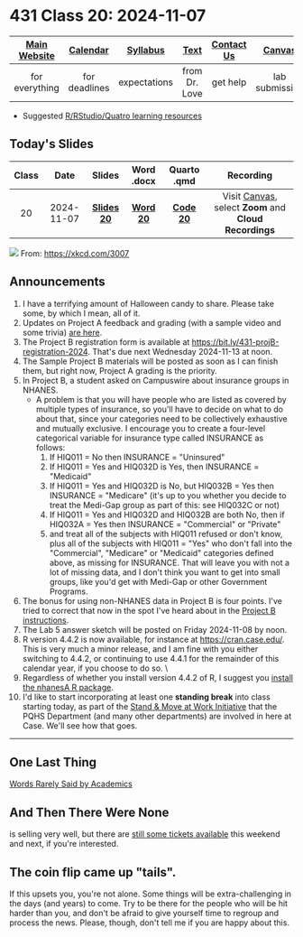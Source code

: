 # 431 Class 20: 2024-11-07

[Main Website](https://thomaselove.github.io/431-2024/) | [Calendar](https://thomaselove.github.io/431-2024/calendar.html) | [Syllabus](https://thomaselove.github.io/431-syllabus-2024/) | [Text](https://thomaselove.github.io/431-book/) | [Contact Us](https://thomaselove.github.io/431-2024/contact.html) | [Canvas](https://canvas.case.edu) | [Data and Code](https://github.com/THOMASELOVE/431-data)
:-----------: | :--------------: | :----------: | :---------: | :-------------: | :-----------: | :------------:
for everything | for deadlines | expectations | from Dr. Love | get help | lab submission | for downloads

- Suggested [R/RStudio/Quatro learning resources](https://thomaselove.github.io/431-2024/resources.html)

## Today's Slides

Class | Date | Slides | Word .docx | Quarto .qmd | Recording
:---: | :--------: | :------: | :------: | :------: | :-------------:
20 | 2024-11-07 | **[Slides 20](https://thomaselove.github.io/431-slides-2024/class20.html)** | **[Word 20](https://thomaselove.github.io/431-slides-2024/class20w.docx)** | **[Code 20](https://github.com/THOMASELOVE/431-slides-2024/blob/main/class20.qmd)** | Visit [Canvas](https://canvas.case.edu/), select **Zoom** and **Cloud Recordings**

![](https://imgs.xkcd.com/comics/probabilistic_uncertainty.png) From: https://xkcd.com/3007

## Announcements

1. I have a terrifying amount of Halloween candy to share. Please take some, by which I mean, all of it.
2. Updates on Project A feedback and grading (with a sample video and some trivia) [are here](https://github.com/THOMASELOVE/431-classes-2024/blob/main/projectA/portfolio_review.md).
3. The Project B registration form is available at <https://bit.ly/431-projB-registration-2024>. That's due next Wednesday 2024-11-13 at noon.
4. The Sample Project B materials will be posted as soon as I can finish them, but right now, Project A grading is the priority.
5. In Project B, a student asked on Campuswire about insurance groups in NHANES.
    - A problem is that you will have people who are listed as covered by multiple types of insurance, so you'll have to decide on what to do about that, since your categories need to be collectively exhaustive and mutually exclusive. I encourage you to create a four-level categorical variable for insurance type called INSURANCE as follows:
        1. If HIQ011 = No then INSURANCE = "Uninsured"
        2. If HIQ011 = Yes and HIQ032D is Yes, then INSURANCE = "Medicaid"
        3. If HIQ011 = Yes and HIQ032D is No, but HIQ032B = Yes then INSURANCE = "Medicare" (it's up to you whether you decide to treat the Medi-Gap group as part of this: see HIQ032C or not)
        4. If HIQ011 = Yes and HIQ032D and HIQ032B are both No, then if HIQ032A = Yes then INSURANCE = "Commercial" or "Private"
        5. and treat all of the subjects with HIQ011 refused or don't know, plus all of the subjects with HIQ011 = "Yes" who don't fall into the "Commercial", "Medicare" or "Medicaid" categories defined above, as missing for INSURANCE. That will leave you with not a lot of missing data, and I don't think you want to get into small groups, like you'd get with Medi-Gap or other Government Programs.
6. The bonus for using non-NHANES data in Project B is four points. I've tried to correct that now in the spot I've heard about in the [Project B instructions](https://thomaselove.github.io/431-projectB-2024/).
7. The Lab 5 answer sketch will be posted on Friday 2024-11-08 by noon.
8. R version 4.4.2 is now available, for instance at <https://cran.case.edu/>. This is very much a minor release, and I am fine with you either switching to 4.4.2, or continuing to use 4.4.1 for the remainder of this calendar year, if you choose to do so. \
9. Regardless of whether you install version 4.4.2 of R, I suggest you [install the nhanesA R package](https://github.com/THOMASELOVE/431-packages/blob/main/README.md). 
10. I'd like to start incorporating at least one **standing break** into class starting today, as part of the [Stand & Move at Work Initiative](https://www.sph.umn.edu/research/projects/stand-move/) that the PQHS Department (and many other departments) are involved in here at Case. We'll see how that goes.

---

## One Last Thing

[Words Rarely Said by Academics](https://phdcomics.com/comics/archive.php?comicid=2048)

## And Then There Were None

is selling very well, but there are [still some tickets available](https://www.auroracommunitytheatre.com/) this weekend and next, if you're interested. 

## The coin flip came up "tails".

If this upsets you, you're not alone. Some things will be extra-challenging in the days (and years) to come. Try to be there for the people who will be hit harder than you, and don't be afraid to give yourself time to regroup and process the news. Please, though, don't tell me if you are happy about this.



